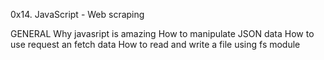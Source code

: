 0x14. JavaScript - Web scraping

GENERAL
Why javasript is amazing
How to manipulate JSON data
How to use request an fetch data
How to read and write a file using fs module
